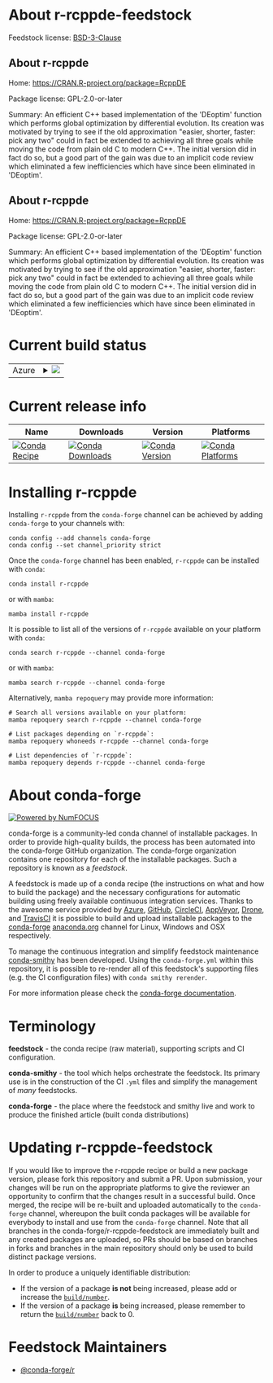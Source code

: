 About r-rcppde-feedstock
========================

Feedstock license: [BSD-3-Clause](https://github.com/conda-forge/r-rcppde-feedstock/blob/main/LICENSE.txt)


About r-rcppde
--------------

Home: https://CRAN.R-project.org/package=RcppDE

Package license: GPL-2.0-or-later

Summary: An efficient C++ based implementation of the 'DEoptim' function which performs global optimization by differential evolution. Its creation was motivated by trying to see if the old approximation "easier, shorter, faster: pick any two" could in fact be extended to achieving all three goals while moving the code from plain old C to modern C++.  The initial version did in fact do so, but a good part of the gain was due to an implicit code review which eliminated a few inefficiencies which have since been eliminated in 'DEoptim'.

About r-rcppde
--------------

Home: https://CRAN.R-project.org/package=RcppDE

Package license: GPL-2.0-or-later

Summary: An efficient C++ based implementation of the 'DEoptim' function which performs global optimization by differential evolution. Its creation was motivated by trying to see if the old approximation "easier, shorter, faster: pick any two" could in fact be extended to achieving all three goals while moving the code from plain old C to modern C++.  The initial version did in fact do so, but a good part of the gain was due to an implicit code review which eliminated a few inefficiencies which have since been eliminated in 'DEoptim'.

Current build status
====================


<table>
    
  <tr>
    <td>Azure</td>
    <td>
      <details>
        <summary>
          <a href="https://dev.azure.com/conda-forge/feedstock-builds/_build/latest?definitionId=15085&branchName=main">
            <img src="https://dev.azure.com/conda-forge/feedstock-builds/_apis/build/status/r-rcppde-feedstock?branchName=main">
          </a>
        </summary>
        <table>
          <thead><tr><th>Variant</th><th>Status</th></tr></thead>
          <tbody><tr>
              <td>linux_64_r_base4.3</td>
              <td>
                <a href="https://dev.azure.com/conda-forge/feedstock-builds/_build/latest?definitionId=15085&branchName=main">
                  <img src="https://dev.azure.com/conda-forge/feedstock-builds/_apis/build/status/r-rcppde-feedstock?branchName=main&jobName=linux&configuration=linux%20linux_64_r_base4.3" alt="variant">
                </a>
              </td>
            </tr><tr>
              <td>linux_64_r_base4.4</td>
              <td>
                <a href="https://dev.azure.com/conda-forge/feedstock-builds/_build/latest?definitionId=15085&branchName=main">
                  <img src="https://dev.azure.com/conda-forge/feedstock-builds/_apis/build/status/r-rcppde-feedstock?branchName=main&jobName=linux&configuration=linux%20linux_64_r_base4.4" alt="variant">
                </a>
              </td>
            </tr><tr>
              <td>linux_aarch64_r_base4.3</td>
              <td>
                <a href="https://dev.azure.com/conda-forge/feedstock-builds/_build/latest?definitionId=15085&branchName=main">
                  <img src="https://dev.azure.com/conda-forge/feedstock-builds/_apis/build/status/r-rcppde-feedstock?branchName=main&jobName=linux&configuration=linux%20linux_aarch64_r_base4.3" alt="variant">
                </a>
              </td>
            </tr><tr>
              <td>linux_aarch64_r_base4.4</td>
              <td>
                <a href="https://dev.azure.com/conda-forge/feedstock-builds/_build/latest?definitionId=15085&branchName=main">
                  <img src="https://dev.azure.com/conda-forge/feedstock-builds/_apis/build/status/r-rcppde-feedstock?branchName=main&jobName=linux&configuration=linux%20linux_aarch64_r_base4.4" alt="variant">
                </a>
              </td>
            </tr><tr>
              <td>linux_ppc64le_r_base4.3</td>
              <td>
                <a href="https://dev.azure.com/conda-forge/feedstock-builds/_build/latest?definitionId=15085&branchName=main">
                  <img src="https://dev.azure.com/conda-forge/feedstock-builds/_apis/build/status/r-rcppde-feedstock?branchName=main&jobName=linux&configuration=linux%20linux_ppc64le_r_base4.3" alt="variant">
                </a>
              </td>
            </tr><tr>
              <td>linux_ppc64le_r_base4.4</td>
              <td>
                <a href="https://dev.azure.com/conda-forge/feedstock-builds/_build/latest?definitionId=15085&branchName=main">
                  <img src="https://dev.azure.com/conda-forge/feedstock-builds/_apis/build/status/r-rcppde-feedstock?branchName=main&jobName=linux&configuration=linux%20linux_ppc64le_r_base4.4" alt="variant">
                </a>
              </td>
            </tr><tr>
              <td>osx_64_r_base4.3</td>
              <td>
                <a href="https://dev.azure.com/conda-forge/feedstock-builds/_build/latest?definitionId=15085&branchName=main">
                  <img src="https://dev.azure.com/conda-forge/feedstock-builds/_apis/build/status/r-rcppde-feedstock?branchName=main&jobName=osx&configuration=osx%20osx_64_r_base4.3" alt="variant">
                </a>
              </td>
            </tr><tr>
              <td>osx_64_r_base4.4</td>
              <td>
                <a href="https://dev.azure.com/conda-forge/feedstock-builds/_build/latest?definitionId=15085&branchName=main">
                  <img src="https://dev.azure.com/conda-forge/feedstock-builds/_apis/build/status/r-rcppde-feedstock?branchName=main&jobName=osx&configuration=osx%20osx_64_r_base4.4" alt="variant">
                </a>
              </td>
            </tr><tr>
              <td>osx_arm64_r_base4.3</td>
              <td>
                <a href="https://dev.azure.com/conda-forge/feedstock-builds/_build/latest?definitionId=15085&branchName=main">
                  <img src="https://dev.azure.com/conda-forge/feedstock-builds/_apis/build/status/r-rcppde-feedstock?branchName=main&jobName=osx&configuration=osx%20osx_arm64_r_base4.3" alt="variant">
                </a>
              </td>
            </tr><tr>
              <td>osx_arm64_r_base4.4</td>
              <td>
                <a href="https://dev.azure.com/conda-forge/feedstock-builds/_build/latest?definitionId=15085&branchName=main">
                  <img src="https://dev.azure.com/conda-forge/feedstock-builds/_apis/build/status/r-rcppde-feedstock?branchName=main&jobName=osx&configuration=osx%20osx_arm64_r_base4.4" alt="variant">
                </a>
              </td>
            </tr><tr>
              <td>win_64_r_base4.3</td>
              <td>
                <a href="https://dev.azure.com/conda-forge/feedstock-builds/_build/latest?definitionId=15085&branchName=main">
                  <img src="https://dev.azure.com/conda-forge/feedstock-builds/_apis/build/status/r-rcppde-feedstock?branchName=main&jobName=win&configuration=win%20win_64_r_base4.3" alt="variant">
                </a>
              </td>
            </tr><tr>
              <td>win_64_r_base4.4</td>
              <td>
                <a href="https://dev.azure.com/conda-forge/feedstock-builds/_build/latest?definitionId=15085&branchName=main">
                  <img src="https://dev.azure.com/conda-forge/feedstock-builds/_apis/build/status/r-rcppde-feedstock?branchName=main&jobName=win&configuration=win%20win_64_r_base4.4" alt="variant">
                </a>
              </td>
            </tr>
          </tbody>
        </table>
      </details>
    </td>
  </tr>
</table>

Current release info
====================

| Name | Downloads | Version | Platforms |
| --- | --- | --- | --- |
| [![Conda Recipe](https://img.shields.io/badge/recipe-r--rcppde-green.svg)](https://anaconda.org/conda-forge/r-rcppde) | [![Conda Downloads](https://img.shields.io/conda/dn/conda-forge/r-rcppde.svg)](https://anaconda.org/conda-forge/r-rcppde) | [![Conda Version](https://img.shields.io/conda/vn/conda-forge/r-rcppde.svg)](https://anaconda.org/conda-forge/r-rcppde) | [![Conda Platforms](https://img.shields.io/conda/pn/conda-forge/r-rcppde.svg)](https://anaconda.org/conda-forge/r-rcppde) |

Installing r-rcppde
===================

Installing `r-rcppde` from the `conda-forge` channel can be achieved by adding `conda-forge` to your channels with:

```
conda config --add channels conda-forge
conda config --set channel_priority strict
```

Once the `conda-forge` channel has been enabled, `r-rcppde` can be installed with `conda`:

```
conda install r-rcppde
```

or with `mamba`:

```
mamba install r-rcppde
```

It is possible to list all of the versions of `r-rcppde` available on your platform with `conda`:

```
conda search r-rcppde --channel conda-forge
```

or with `mamba`:

```
mamba search r-rcppde --channel conda-forge
```

Alternatively, `mamba repoquery` may provide more information:

```
# Search all versions available on your platform:
mamba repoquery search r-rcppde --channel conda-forge

# List packages depending on `r-rcppde`:
mamba repoquery whoneeds r-rcppde --channel conda-forge

# List dependencies of `r-rcppde`:
mamba repoquery depends r-rcppde --channel conda-forge
```


About conda-forge
=================

[![Powered by
NumFOCUS](https://img.shields.io/badge/powered%20by-NumFOCUS-orange.svg?style=flat&colorA=E1523D&colorB=007D8A)](https://numfocus.org)

conda-forge is a community-led conda channel of installable packages.
In order to provide high-quality builds, the process has been automated into the
conda-forge GitHub organization. The conda-forge organization contains one repository
for each of the installable packages. Such a repository is known as a *feedstock*.

A feedstock is made up of a conda recipe (the instructions on what and how to build
the package) and the necessary configurations for automatic building using freely
available continuous integration services. Thanks to the awesome service provided by
[Azure](https://azure.microsoft.com/en-us/services/devops/), [GitHub](https://github.com/),
[CircleCI](https://circleci.com/), [AppVeyor](https://www.appveyor.com/),
[Drone](https://cloud.drone.io/welcome), and [TravisCI](https://travis-ci.com/)
it is possible to build and upload installable packages to the
[conda-forge](https://anaconda.org/conda-forge) [anaconda.org](https://anaconda.org/)
channel for Linux, Windows and OSX respectively.

To manage the continuous integration and simplify feedstock maintenance
[conda-smithy](https://github.com/conda-forge/conda-smithy) has been developed.
Using the ``conda-forge.yml`` within this repository, it is possible to re-render all of
this feedstock's supporting files (e.g. the CI configuration files) with ``conda smithy rerender``.

For more information please check the [conda-forge documentation](https://conda-forge.org/docs/).

Terminology
===========

**feedstock** - the conda recipe (raw material), supporting scripts and CI configuration.

**conda-smithy** - the tool which helps orchestrate the feedstock.
                   Its primary use is in the construction of the CI ``.yml`` files
                   and simplify the management of *many* feedstocks.

**conda-forge** - the place where the feedstock and smithy live and work to
                  produce the finished article (built conda distributions)


Updating r-rcppde-feedstock
===========================

If you would like to improve the r-rcppde recipe or build a new
package version, please fork this repository and submit a PR. Upon submission,
your changes will be run on the appropriate platforms to give the reviewer an
opportunity to confirm that the changes result in a successful build. Once
merged, the recipe will be re-built and uploaded automatically to the
`conda-forge` channel, whereupon the built conda packages will be available for
everybody to install and use from the `conda-forge` channel.
Note that all branches in the conda-forge/r-rcppde-feedstock are
immediately built and any created packages are uploaded, so PRs should be based
on branches in forks and branches in the main repository should only be used to
build distinct package versions.

In order to produce a uniquely identifiable distribution:
 * If the version of a package **is not** being increased, please add or increase
   the [``build/number``](https://docs.conda.io/projects/conda-build/en/latest/resources/define-metadata.html#build-number-and-string).
 * If the version of a package **is** being increased, please remember to return
   the [``build/number``](https://docs.conda.io/projects/conda-build/en/latest/resources/define-metadata.html#build-number-and-string)
   back to 0.

Feedstock Maintainers
=====================

* [@conda-forge/r](https://github.com/orgs/conda-forge/teams/r/)

